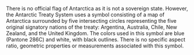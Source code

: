 There is no official flag of Antarctica as it is not a sovereign state. However, the Antarctic Treaty System uses a symbol consisting of a map of Antarctica surrounded by five intersecting circles representing the five original signatory nations of the treaty: Argentina, Australia, Chile, New Zealand, and the United Kingdom. The colors used in this symbol are blue (Pantone 286C) and white, with black outlines. There is no specific aspect ratio, geometric properties or measurements associated with this symbol.